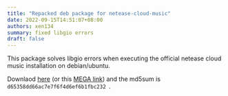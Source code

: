 ```yaml
---
title: "Repacked deb package for netease-cloud-music"
date: 2022-09-15T14:51:07+08:00
authors: xen134
summary: fixed libgio errors
draft: false
---
```



This package solves libgio errors when executing the official netease cloud music installation on debian/ubuntu.

Downlaod [here](/netease-package/netease-cloud-music_1.2.1_amd64_ubuntu_20190428.deb) (or this [MEGA link](https://mega.nz/file/3oVUxKRa#lNf1xxqZ1glLurNCVMdpfXDX8KK5ZW3_J8zn7myXhGE)) and the md5sum is `d65358dd66ac7e7f6f4d6ef6b1fbc232 `.
